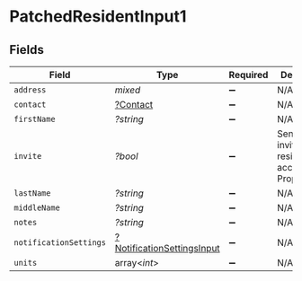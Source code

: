 # PatchedResidentInput1


## Fields

| Field                                                                          | Type                                                                           | Required                                                                       | Description                                                                    |
| ------------------------------------------------------------------------------ | ------------------------------------------------------------------------------ | ------------------------------------------------------------------------------ | ------------------------------------------------------------------------------ |
| `address`                                                                      | *mixed*                                                                        | :heavy_minus_sign:                                                             | N/A                                                                            |
| `contact`                                                                      | [?Contact](../../models/shared/Contact.md)                                     | :heavy_minus_sign:                                                             | N/A                                                                            |
| `firstName`                                                                    | *?string*                                                                      | :heavy_minus_sign:                                                             | N/A                                                                            |
| `invite`                                                                       | *?bool*                                                                        | :heavy_minus_sign:                                                             | Send an invite to the resident to access PropertyMeld                          |
| `lastName`                                                                     | *?string*                                                                      | :heavy_minus_sign:                                                             | N/A                                                                            |
| `middleName`                                                                   | *?string*                                                                      | :heavy_minus_sign:                                                             | N/A                                                                            |
| `notes`                                                                        | *?string*                                                                      | :heavy_minus_sign:                                                             | N/A                                                                            |
| `notificationSettings`                                                         | [?NotificationSettingsInput](../../models/shared/NotificationSettingsInput.md) | :heavy_minus_sign:                                                             | N/A                                                                            |
| `units`                                                                        | array<*int*>                                                                   | :heavy_minus_sign:                                                             | N/A                                                                            |